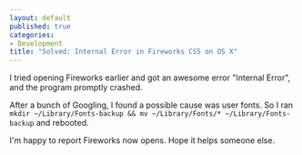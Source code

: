 ```yaml
---
layout: default
published: true
categories:
- Development
title: "Solved: Internal Error in Fireworks CS5 on OS X"
---
```


I tried opening Fireworks earlier and got an awesome error "Internal Error",
and the program promptly crashed.

After a bunch of Googling, I found a possible cause was user fonts. So I
ran `mkdir ~/Library/Fonts-backup && mv ~/Library/Fonts/* ~/Library/Fonts-backup`
and rebooted.

I'm happy to report Fireworks now opens. Hope it helps someone else.
